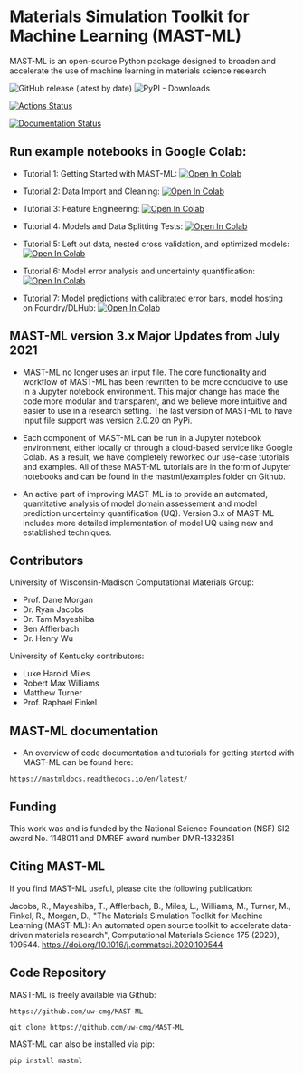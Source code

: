 # Materials Simulation Toolkit for Machine Learning (MAST-ML)

MAST-ML is an open-source Python package designed to broaden and accelerate the use of machine learning in materials science research

<img alt="GitHub release (latest by date)" src="https://img.shields.io/github/v/release/uw-cmg/MAST-ML">

<img alt="PyPI - Downloads" src="https://img.shields.io/pypi/dm/mastml">

[![Actions Status](https://github.com/uw-cmg/MAST-ML/workflows/python_package/badge.svg)](https://github.com/uw-cmg/MAST-ML/actions)

<a href='https://mastmldocs.readthedocs.io/en/latest/?badge=latest'>
    <img src='https://readthedocs.org/projects/mastmldocs/badge/?version=latest' alt='Documentation Status' />
</a>

## Run example notebooks in Google Colab:

* Tutorial 1: Getting Started with MAST-ML:
[![Open In Colab](https://colab.research.google.com/assets/colab-badge.svg)](https://colab.research.google.com/github/uw-cmg/MAST-ML/blob/master/examples/MASTML_Tutorial_1_GettingStarted.ipynb)

* Tutorial 2: Data Import and Cleaning:
[![Open In Colab](https://colab.research.google.com/assets/colab-badge.svg)](https://colab.research.google.com/github/uw-cmg/MAST-ML/blob/master/examples/MASTML_Tutorial_2_DataImport.ipynb)

* Tutorial 3: Feature Engineering:
[![Open In Colab](https://colab.research.google.com/assets/colab-badge.svg)](https://colab.research.google.com/github/uw-cmg/MAST-ML/blob/master/examples/MASTML_Tutorial_3_FeatureEngineering.ipynb)

* Tutorial 4: Models and Data Splitting Tests:
[![Open In Colab](https://colab.research.google.com/assets/colab-badge.svg)](https://colab.research.google.com/github/uw-cmg/MAST-ML/blob/master/examples/MASTML_Tutorial_4_Models_and_Tests.ipynb)

* Tutorial 5: Left out data, nested cross validation, and optimized models:
[![Open In Colab](https://colab.research.google.com/assets/colab-badge.svg)](https://colab.research.google.com/github/uw-cmg/MAST-ML/blob/master/examples/MASTML_Tutorial_5_NestedCV_and_OptimizedModels.ipynb)

* Tutorial 6: Model error analysis and uncertainty quantification:
[![Open In Colab](https://colab.research.google.com/assets/colab-badge.svg)](https://colab.research.google.com/github/uw-cmg/MAST-ML/blob/master/examples/MASTML_Tutorial_6_ErrorAnalysis_UncertaintyQuantification.ipynb)

* Tutorial 7: Model predictions with calibrated error bars, model hosting on Foundry/DLHub:
[![Open In Colab](https://colab.research.google.com/assets/colab-badge.svg)](https://colab.research.google.com/github/uw-cmg/MAST-ML/blob/master/examples/MASTML_Tutorial_7_ModelPredictions_with_CalibratedErrorBars_HostModelonFoundry.ipynb)


## MAST-ML version 3.x Major Updates from July 2021
* MAST-ML no longer uses an input file. The core functionality and workflow of MAST-ML has been rewritten to be more conducive to use in a Jupyter notebook environment. This major change has made the code more modular and transparent, and we believe more intuitive and easier to use in a research setting. The last version of MAST-ML to have input file support was version 2.0.20 on PyPi.

* Each component of MAST-ML can be run in a Jupyter notebook environment, either locally or through a cloud-based service like Google Colab. As a result, we have completely reworked our use-case tutorials and examples. All of these MAST-ML tutorials are in the form of Jupyter notebooks and can be found in the mastml/examples folder on Github.

* An active part of improving MAST-ML is to provide an automated, quantitative analysis of model domain assessement and model prediction uncertainty quantification (UQ). Version 3.x of MAST-ML includes more detailed implementation of model UQ using new and established techniques.

## Contributors

University of Wisconsin-Madison Computational Materials Group:
* Prof. Dane Morgan
* Dr. Ryan Jacobs
* Dr. Tam Mayeshiba
* Ben Afflerbach
* Dr. Henry Wu

University of Kentucky contributors:
* Luke Harold Miles
* Robert Max Williams
* Matthew Turner
* Prof. Raphael Finkel

## MAST-ML documentation
* An overview of code documentation and tutorials for getting started with MAST-ML can be found here:

```
https://mastmldocs.readthedocs.io/en/latest/
```

## Funding

This work was and is funded by the National Science Foundation (NSF) SI2 award No. 1148011 and DMREF award number DMR-1332851


## Citing MAST-ML


If you find MAST-ML useful, please cite the following publication:

Jacobs, R., Mayeshiba, T., Afflerbach, B., Miles, L., Williams, M., Turner, M., Finkel, R., Morgan, D.,
"The Materials Simulation Toolkit for Machine Learning (MAST-ML): An automated open source toolkit to accelerate data-
driven materials research", Computational Materials Science 175 (2020), 109544. https://doi.org/10.1016/j.commatsci.2020.109544



## Code Repository

MAST-ML is freely available via Github: 

```
https://github.com/uw-cmg/MAST-ML

git clone https://github.com/uw-cmg/MAST-ML
```

MAST-ML can also be installed via pip:

```
pip install mastml
```
